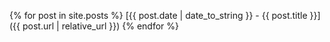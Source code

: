 {% for post in site.posts %} 
[{{ post.date | date_to_string }} - {{ post.title }}]({{ post.url | relative_url }})
{% endfor %}

